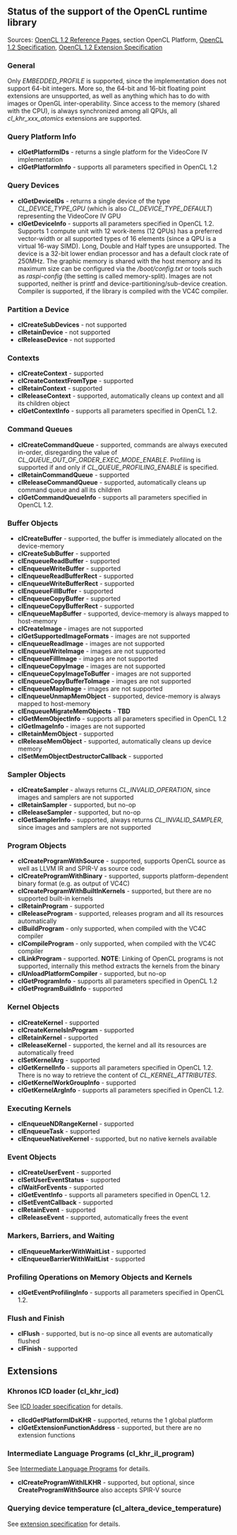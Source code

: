 
## Status of the support of the OpenCL runtime library

Sources: [OpenCL 1.2 Reference Pages](https://www.khronos.org/registry/cl/sdk/1.2/docs/man/xhtml/), section OpenCL Platform,
[OpenCL 1.2 Specification](https://www.khronos.org/registry/OpenCL/specs/opencl-1.2.pdf), 
[OpenCL 1.2 Extension Specification](https://www.khronos.org/registry/OpenCL/specs/opencl-1.2-extensions.pdf)

### General
Only *EMBEDDED_PROFILE* is supported, since the implementation does not support 64-bit integers. 
More so, the 64-bit and 16-bit floating point extensions are unsupported, as well as anything which has to do with images or OpenGL inter-operability. 
Since access to the memory (shared with the CPU), is always synchronized among all QPUs, all *cl_khr_xxx_atomics* extensions are supported.

### Query Platform Info
* **clGetPlatformIDs** - returns a single platform for the VideoCore IV implementation
* **clGetPlatformInfo** - supports all parameters specified in OpenCL 1.2

### Query Devices
* **clGetDeviceIDs** - returns a single device of the type *CL_DEVICE_TYPE_GPU* (which is also *CL_DEVICE_TYPE_DEFAULT*) representing the VideoCore IV GPU
* **clGetDeviceInfo** - supports all parameters specified in OpenCL 1.2. Supports 1 compute unit with 12 work-items (12 QPUs) has a preferred vector-width or all supported types of 16 elements (since a QPU is a virtual 16-way SIMD). Long, Double and Half types are unsupported. The device is a 32-bit lower endian processor and has a default clock rate of 250MHz. The graphic memory is shared with the host memory and its maximum size can be configured via the */boot/config.txt* or tools such as *raspi-config* (the setting is called memory-split). Images are not supported, neither is printf and device-partitioning/sub-device creation. Compiler is supported, if the library is compiled with the VC4C compiler.

### Partition a Device
* **clCreateSubDevices** - not supported
* **clRetainDevice** - not supported
* **clReleaseDevice** - not supported

### Contexts
* **clCreateContext** - supported
* **clCreateContextFromType** - supported
* **clRetainContext** - supported
* **clReleaseContext** - supported, automatically cleans up context and all its children object
* **clGetContextInfo** - supports all parameters specified in OpenCL 1.2.

### Command Queues
* **clCreateCommandQueue** - supported, commands are always executed in-order, disregarding the value of *CL_QUEUE_OUT_OF_ORDER_EXEC_MODE_ENABLE*. Profiling is supported if and only if *CL_QUEUE_PROFILING_ENABLE* is specified.
* **clRetainCommandQueue** - supported
* **clReleaseCommandQueue** - supported, automatically cleans up command queue and all its children
* **clGetCommandQueueInfo** - supports all parameters specified in OpenCL 1.2.

### Buffer Objects
* **clCreateBuffer** - supported, the buffer is immediately allocated on the device-memory
* **clCreateSubBuffer** - supported
* **clEnqueueReadBuffer** - supported
* **clEnqueueWriteBuffer** - supported
* **clEnqueueReadBufferRect** - supported
* **clEnqueueWriteBufferRect** - supported
* **clEnqueueFillBuffer** - supported
* **clEnqueueCopyBuffer** - supported
* **clEnqueueCopyBufferRect** - supported
* **clEnqueueMapBuffer** - supported, device-memory is always mapped to host-memory
* **clCreateImage** - images are not supported
* **clGetSupportedImageFormats** - images are not supported
* **clEnqueueReadImage** - images are not supported
* **clEnqueueWriteImage** - images are not supported
* **clEnqueueFillImage** - images are not supported
* **clEnqueueCopyImage** - images are not supported
* **clEnqueueCopyImageToBuffer** - images are not supported
* **clEnqueueCopyBufferToImage** - images are not supported
* **clEnqueueMapImage** - images are not supported
* **clEnqueueUnmapMemObject** - supported, device-memory is always mapped to host-memory
* **clEnqueueMigrateMemObjects** - **TBD**
* **clGetMemObjectInfo** - supports all parameters specified in OpenCL 1.2
* **clGetImageInfo** - images are not supported
* **clRetainMemObject** - supported
* **clReleaseMemObject** - supported, automatically cleans up device memory
* **clSetMemObjectDestructorCallback** - supported

### Sampler Objects
* **clCreateSampler** - always returns *CL_INVALID_OPERATION*, since images and samplers are not supported
* **clRetainSampler** - supported, but no-op
* **clReleaseSampler** - supported, but no-op
* **clGetSamplerInfo** - supported, always returns *CL_INVALID_SAMPLER*, since images and samplers are not supported

### Program Objects
* **clCreateProgramWithSource** - supported, supports OpenCL source as well as LLVM IR and SPIR-V as source code
* **clCreateProgramWithBinary** - supported, supports platform-dependent binary format (e.g. as output of VC4C)
* **clCreateProgramWithBuiltInKernels** - supported, but there are no supported built-in kernels
* **clRetainProgram** - supported
* **clReleaseProgram** - supported, releases program and all its resources automatically
* **clBuildProgram** - only supported, when compiled with the VC4C compiler
* **clCompileProgram** - only supported, when compiled with the VC4C compiler
* **clLinkProgram** - supported. **NOTE**: Linking of OpenCL programs is not supported, internally this method extracts the kernels from the binary
* **clUnloadPlatformCompiler** - supported, but no-op
* **clGetProgramInfo** - supports all parameters specified in OpenCL 1.2
* **clGetProgramBuildInfo** - supported

### Kernel Objects 
* **clCreateKernel** - supported
* **clCreateKernelsInProgram** - supported
* **clRetainKernel** - supported
* **clReleaseKernel** - supported, the kernel and all its resources are automatically freed
* **clSetKernelArg** - supported
* **clGetKernelInfo** - supports all parameters specified in OpenCL 1.2. There is no way to retrieve the content of *CL_KERNEL_ATTRIBUTES*.
* **clGetKernelWorkGroupInfo** - supported
* **clGetKernelArgInfo** - supports all parameters specified in OpenCL 1.2.

### Executing Kernels
* **clEnqueueNDRangeKernel** - supported
* **clEnqueueTask** - supported
* **clEnqueueNativeKernel** - supported, but no native kernels available

### Event Objects 
* **clCreateUserEvent** - supported
* **clSetUserEventStatus** - supported
* **clWaitForEvents** - supported
* **clGetEventInfo** - supports all parameters specified in OpenCL 1.2.
* **clSetEventCallback** - supported
* **clRetainEvent** - supported
* **clReleaseEvent** - supported, automatically frees the event

### Markers, Barriers, and Waiting 
* **clEnqueueMarkerWithWaitList** - supported
* **clEnqueueBarrierWithWaitList** - supported

### Profiling Operations on Memory Objects and Kernels 
* **clGetEventProfilingInfo** - supports all parameters specified in OpenCL 1.2.

### Flush and Finish 
* **clFlush** - supported, but is no-op since all events are automatically flushed
* **clFinish** - supported

## Extensions
### Khronos ICD loader (cl_khr_icd)
See [ICD loader specification](https://www.khronos.org/registry/OpenCL/extensions/khr/cl_khr_icd.txt) for details.

* **clIcdGetPlatformIDsKHR** - supported, returns the 1 global platform
* **clGetExtensionFunctionAddress** - supported, but there are no extension functions

### Intermediate Language Programs (cl_khr_il_program)
See [Intermediate Language Programs](https://www.khronos.org/registry/OpenCL/specs/opencl-1.2-extensions.pdf#page=153) for details.

* **clCreateProgramWithILKHR** - supported, but optional, since **CreateProgramWithSource** also accepts SPIR-V source

### Querying device temperature (cl_altera_device_temperature)
See [extension specification](https://www.khronos.org/registry/OpenCL/extensions/altera/cl_altera_device_temperature.txt) for details.